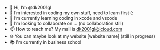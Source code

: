 - 👋 Hi, I’m @dk2001gl
- 👀 I’m interested in coding my own stuff, need to learn first (:
- 🌱 I’m currently learning coding in xcode and vscode
- 💞️ I’m looking to collaborate on ... (no collaboration still)
- 📫 How to reach me? My mail is dk2001gl@icloud.com
- 🌐 You can maybe look at my website [website name] (still in progress)
- 📚 I'm currently in business school

<!---
dk2001gl/dk2001gl is a ✨ special ✨ repository because its `README.md` (this file) appears on your GitHub profile.
You can click the Preview link to take a look at your changes.
--->
